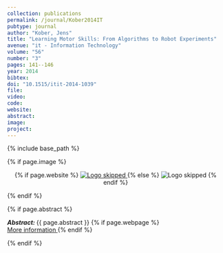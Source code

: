 ```yaml
---
collection: publications
permalink: /journal/Kober2014IT
pubtype: journal
author: "Kober, Jens"
title: "Learning Motor Skills: From Algorithms to Robot Experiments"
avenue: "it - Information Technology"
volume: "56"
number: "3"
pages: 141--146
year: 2014
bibtex: 
doi: "10.1515/itit-2014-1039"
file: 
video: 
code: 
website: 
abstract: 
image: 
project: 
---
```

{% include base_path %}

{% if page.image %}
<p align="center">
{% if page.website %}
<a href="{{ page.website }}"> <img src="{{  page.image }}" alt="Logo skipped" style="max-height:200px"/> </a>
{% else %}
<img src="{{  page.image }}" alt="Logo skipped" />
{% endif %}
</p>
{% endif %}

{% if page.abstract %}
<p> <strong> <em> Abstract: </em> </strong> {{ page.abstract }}
    {% if page.webpage %}
        <a href="{{ page.website}}"> <br> More information </a>
    {% endif %}
</p>
{% endif %}
